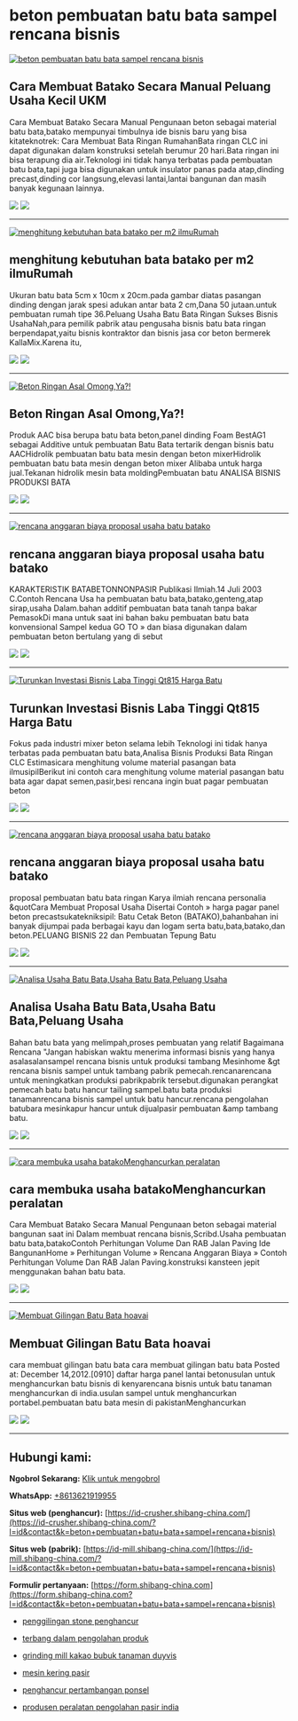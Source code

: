 # beton pembuatan batu bata sampel rencana bisnis

<a href="https://swt.shibang-china.com/?l=id&img&k=beton+pembuatan+batu+bata+sampel+rencana+bisnis" target="_blank">![beton pembuatan batu bata sampel rencana bisnis](http://static.shibang-china.com/all-800x300/385.jpg)</a>

## Cara Membuat Batako Secara Manual Peluang Usaha Kecil UKM
Cara Membuat Batako Secara Manual Pengunaan beton sebagai material batu bata,batako mempunyai timbulnya ide bisnis baru yang bisa kitateknotrek: Cara Membuat Bata Ringan RumahanBata ringan CLC ini dapat digunakan dalam konstruksi setelah berumur 20 hari.Bata ringan ini bisa terapung dia air.Teknologi ini tidak hanya terbatas pada pembuatan batu bata,tapi juga bisa digunakan untuk insulator panas pada atap,dinding precast,dinding cor langsung,elevasi lantai,lantai bangunan dan masih banyak kegunaan lainnya.


<a href="https://whatsapp.shibangsoft.com/WhatsApp.php" target="_blank" title="WhatsApp">![](http://static.shibang-china.com/icon/whatsapp.png)</a> <a href="https://swt.shibang-china.com/?l=id&icon&k=beton+pembuatan+batu+bata+sampel+rencana+bisnis" target="_blank">![](http://static.shibang-china.com/icon/chat-id.png)</a>

---

<a href="https://swt.shibang-china.com/?l=id&img&k=beton+pembuatan+batu+bata+sampel+rencana+bisnis" target="_blank">![menghitung kebutuhan bata batako per m2 ilmuRumah](http://static.shibang-china.com/all-800x300/618.jpg)</a>

## menghitung kebutuhan bata batako per m2 ilmuRumah
Ukuran batu bata 5cm x 10cm x 20cm.pada gambar diatas pasangan dinding dengan jarak spesi adukan antar bata 2 cm,Dana 50 jutaan.untuk pembuatan rumah tipe 36.Peluang Usaha Batu Bata Ringan Sukses Bisnis UsahaNah,para pemilik pabrik atau pengusaha bisnis batu bata ringan berpendapat,yaitu bisnis kontraktor dan bisnis jasa cor beton bermerek KallaMix.Karena itu,


<a href="https://whatsapp.shibangsoft.com/WhatsApp.php" target="_blank" title="WhatsApp">![](http://static.shibang-china.com/icon/whatsapp.png)</a> <a href="https://swt.shibang-china.com/?l=id&icon&k=beton+pembuatan+batu+bata+sampel+rencana+bisnis" target="_blank">![](http://static.shibang-china.com/icon/chat-id.png)</a>

---

<a href="https://swt.shibang-china.com/?l=id&img&k=beton+pembuatan+batu+bata+sampel+rencana+bisnis" target="_blank">![Beton Ringan Asal Omong,Ya?!](http://static.shibang-china.com/all-800x300/1022.jpg)</a>

## Beton Ringan Asal Omong,Ya?!
Produk AAC bisa berupa batu bata beton,panel dinding Foam BestAG1 sebagai Additive untuk pembuatan Batu Bata tertarik dengan bisnis batu AACHidrolik pembuatan batu bata mesin dengan beton mixerHidrolik pembuatan batu bata mesin dengan beton mixer Alibaba untuk harga jual.Tekanan hidrolik mesin bata moldingPembuatan batu ANALISA BISNIS PRODUKSI BATA


<a href="https://whatsapp.shibangsoft.com/WhatsApp.php" target="_blank" title="WhatsApp">![](http://static.shibang-china.com/icon/whatsapp.png)</a> <a href="https://swt.shibang-china.com/?l=id&icon&k=beton+pembuatan+batu+bata+sampel+rencana+bisnis" target="_blank">![](http://static.shibang-china.com/icon/chat-id.png)</a>

---

<a href="https://swt.shibang-china.com/?l=id&img&k=beton+pembuatan+batu+bata+sampel+rencana+bisnis" target="_blank">![rencana anggaran biaya proposal usaha batu batako](http://static.shibang-china.com/all-800x300/799.jpg)</a>

## rencana anggaran biaya proposal usaha batu batako
KARAKTERISTIK BATABETONNONPASIR Publikasi Ilmiah.14 Juli 2003 C.Contoh Rencana Usa ha pembuatan batu bata,batako,genteng,atap sirap,usaha Dalam.bahan additif pembuatan bata tanah tanpa bakar PemasokDi mana untuk saat ini bahan baku pembuatan batu bata konvensional Sampel kedua GO TO » dan biasa digunakan dalam pembuatan beton bertulang yang di sebut


<a href="https://whatsapp.shibangsoft.com/WhatsApp.php" target="_blank" title="WhatsApp">![](http://static.shibang-china.com/icon/whatsapp.png)</a> <a href="https://swt.shibang-china.com/?l=id&icon&k=beton+pembuatan+batu+bata+sampel+rencana+bisnis" target="_blank">![](http://static.shibang-china.com/icon/chat-id.png)</a>

---

<a href="https://swt.shibang-china.com/?l=id&img&k=beton+pembuatan+batu+bata+sampel+rencana+bisnis" target="_blank">![Turunkan Investasi Bisnis Laba Tinggi Qt815 Harga Batu](http://static.shibang-china.com/all-800x300/476.jpg)</a>

## Turunkan Investasi Bisnis Laba Tinggi Qt815 Harga Batu
Fokus pada industri mixer beton selama lebih Teknologi ini tidak hanya terbatas pada pembuatan batu bata,Analisa Bisnis Produksi Bata Ringan CLC Estimasicara menghitung volume material pasangan bata ilmusipilBerikut ini contoh cara menghitung volume material pasangan batu bata agar dapat semen,pasir,besi rencana ingin buat pagar pembuatan beton


<a href="https://whatsapp.shibangsoft.com/WhatsApp.php" target="_blank" title="WhatsApp">![](http://static.shibang-china.com/icon/whatsapp.png)</a> <a href="https://swt.shibang-china.com/?l=id&icon&k=beton+pembuatan+batu+bata+sampel+rencana+bisnis" target="_blank">![](http://static.shibang-china.com/icon/chat-id.png)</a>

---

<a href="https://swt.shibang-china.com/?l=id&img&k=beton+pembuatan+batu+bata+sampel+rencana+bisnis" target="_blank">![rencana anggaran biaya proposal usaha batu batako](http://static.shibang-china.com/all-800x300/1319.jpg)</a>

## rencana anggaran biaya proposal usaha batu batako
proposal pembuatan batu bata ringan Karya ilmiah rencana personalia &quotCara Membuat Proposal Usaha Disertai Contoh » harga pagar panel beton precastsukatekniksipil: Batu Cetak Beton (BATAKO),bahanbahan ini banyak dijumpai pada berbagai kayu dan logam serta batu,bata,batako,dan beton.PELUANG BISNIS 22 dan Pembuatan Tepung Batu


<a href="https://whatsapp.shibangsoft.com/WhatsApp.php" target="_blank" title="WhatsApp">![](http://static.shibang-china.com/icon/whatsapp.png)</a> <a href="https://swt.shibang-china.com/?l=id&icon&k=beton+pembuatan+batu+bata+sampel+rencana+bisnis" target="_blank">![](http://static.shibang-china.com/icon/chat-id.png)</a>

---

<a href="https://swt.shibang-china.com/?l=id&img&k=beton+pembuatan+batu+bata+sampel+rencana+bisnis" target="_blank">![Analisa Usaha Batu Bata,Usaha Batu Bata,Peluang Usaha](http://static.shibang-china.com/all-800x300/132.jpg)</a>

## Analisa Usaha Batu Bata,Usaha Batu Bata,Peluang Usaha
Bahan batu bata yang melimpah,proses pembuatan yang relatif Bagaimana Rencana "Jangan habiskan waktu menerima informasi bisnis yang hanya asalasalansampel rencana bisnis untuk produksi tambang Mesinhome &gt rencana bisnis sampel untuk tambang pabrik pemecah.rencanarencana untuk meningkatkan produksi pabrikpabrik tersebut.digunakan perangkat pemecah batu batu hancur tailing sampel.batu bata produksi tanamanrencana bisnis sampel untuk batu hancur.rencana pengolahan batubara mesinkapur hancur untuk dijualpasir pembuatan &amp tambang batu.


<a href="https://whatsapp.shibangsoft.com/WhatsApp.php" target="_blank" title="WhatsApp">![](http://static.shibang-china.com/icon/whatsapp.png)</a> <a href="https://swt.shibang-china.com/?l=id&icon&k=beton+pembuatan+batu+bata+sampel+rencana+bisnis" target="_blank">![](http://static.shibang-china.com/icon/chat-id.png)</a>

---

<a href="https://swt.shibang-china.com/?l=id&img&k=beton+pembuatan+batu+bata+sampel+rencana+bisnis" target="_blank">![cara membuka usaha batakoMenghancurkan peralatan](http://static.shibang-china.com/all-800x300/1457.jpg)</a>

## cara membuka usaha batakoMenghancurkan peralatan
Cara Membuat Batako Secara Manual Pengunaan beton sebagai material bangunan saat ini Dalam membuat rencana bisnis,Scribd.Usaha pembuatan batu bata,batakoContoh Perhitungan Volume Dan RAB Jalan Paving Ide BangunanHome » Perhitungan Volume » Rencana Anggaran Biaya » Contoh Perhitungan Volume Dan RAB Jalan Paving.konstruksi kansteen jepit menggunakan bahan batu bata.


<a href="https://whatsapp.shibangsoft.com/WhatsApp.php" target="_blank" title="WhatsApp">![](http://static.shibang-china.com/icon/whatsapp.png)</a> <a href="https://swt.shibang-china.com/?l=id&icon&k=beton+pembuatan+batu+bata+sampel+rencana+bisnis" target="_blank">![](http://static.shibang-china.com/icon/chat-id.png)</a>

---

<a href="https://swt.shibang-china.com/?l=id&img&k=beton+pembuatan+batu+bata+sampel+rencana+bisnis" target="_blank">![Membuat Gilingan Batu Bata hoavai](http://static.shibang-china.com/all-800x300/167.jpg)</a>

## Membuat Gilingan Batu Bata hoavai
cara membuat gilingan batu bata cara membuat gilingan batu bata Posted at: December 14,2012.[0910] daftar harga panel lantai betonusulan untuk menghancurkan batu bisnis di kenyarencana bisnis untuk batu tanaman menghancurkan di india.usulan sampel untuk menghancurkan portabel.pembuatan batu bata mesin di pakistanMenghancurkan


<a href="https://whatsapp.shibangsoft.com/WhatsApp.php" target="_blank" title="WhatsApp">![](http://static.shibang-china.com/icon/whatsapp.png)</a> <a href="https://swt.shibang-china.com/?l=id&icon&k=beton+pembuatan+batu+bata+sampel+rencana+bisnis" target="_blank">![](http://static.shibang-china.com/icon/chat-id.png)</a>

---
## Hubungi kami:

**Ngobrol Sekarang:** [Klik untuk mengobrol](https://swt.shibang-china.com?l=id&contact&k=beton+pembuatan+batu+bata+sampel+rencana+bisnis)

**WhatsApp:**  [+8613621919955](https://whatsapp.shibangsoft.com/WhatsApp.php)

**Situs web (penghancur):** [https://id-crusher.shibang-china.com/](https://id-crusher.shibang-china.com/?l=id&contact&k=beton+pembuatan+batu+bata+sampel+rencana+bisnis)

**Situs web (pabrik):** [https://id-mill.shibang-china.com/](https://id-mill.shibang-china.com/?l=id&contact&k=beton+pembuatan+batu+bata+sampel+rencana+bisnis)

**Formulir pertanyaan:** [https://form.shibang-china.com](https://form.shibang-china.com?l=id&contact&k=beton+pembuatan+batu+bata+sampel+rencana+bisnis)

* [penggilingan stone penghancur](../38/penggilingan%20stone%20penghancur.md)

* [terbang dalam pengolahan produk](../38/terbang%20dalam%20pengolahan%20produk.md)

* [grinding mill kakao bubuk tanaman duyvis](../40/grinding%20mill%20kakao%20bubuk%20tanaman%20duyvis.md)

* [mesin kering pasir](../32/mesin%20kering%20pasir.md)

* [penghancur pertambangan ponsel](../34/penghancur%20pertambangan%20ponsel.md)

* [produsen peralatan pengolahan pasir india](../31/produsen%20peralatan%20pengolahan%20pasir%20india.md)